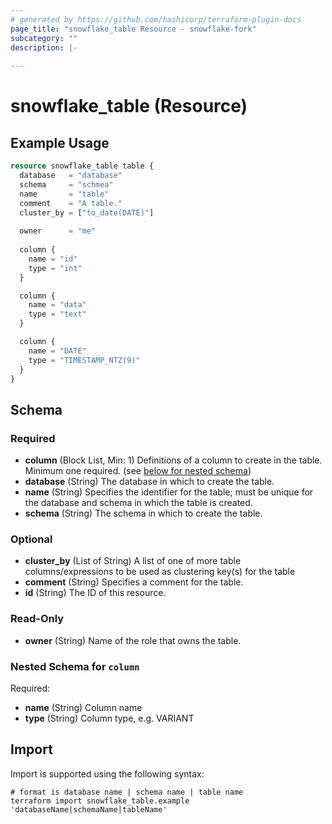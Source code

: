```yaml
---
# generated by https://github.com/hashicorp/terraform-plugin-docs
page_title: "snowflake_table Resource - snowflake-fork"
subcategory: ""
description: |-
  
---
```


# snowflake_table (Resource)



## Example Usage

```terraform
resource snowflake_table table {
  database   = "database"
  schema     = "schmea"
  name       = "table"
  comment    = "A table."
  cluster_by = ["to_date(DATE)"]
  
  owner      = "me"
  
  column {
    name = "id"
    type = "int"
  }

  column {
    name = "data"
    type = "text"
  }

  column {
    name = "DATE"
    type = "TIMESTAMP_NTZ(9)"
  }
}
```

<!-- schema generated by tfplugindocs -->
## Schema

### Required

- **column** (Block List, Min: 1) Definitions of a column to create in the table. Minimum one required. (see [below for nested schema](#nestedblock--column))
- **database** (String) The database in which to create the table.
- **name** (String) Specifies the identifier for the table; must be unique for the database and schema in which the table is created.
- **schema** (String) The schema in which to create the table.

### Optional

- **cluster_by** (List of String) A list of one of more table columns/expressions to be used as clustering key(s) for the table
- **comment** (String) Specifies a comment for the table.
- **id** (String) The ID of this resource.

### Read-Only

- **owner** (String) Name of the role that owns the table.

<a id="nestedblock--column"></a>
### Nested Schema for `column`

Required:

- **name** (String) Column name
- **type** (String) Column type, e.g. VARIANT

## Import

Import is supported using the following syntax:

```shell
# format is database name | schema name | table name
terraform import snowflake_table.example 'databaseName|schemaName|tableName'
```
